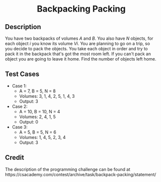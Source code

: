 <h1 align="center">Backpacking Packing</h1>

<h2>Description</h2>
You have two backpacks of volumes <i>A</i> and <i>B</i>. You also have <i>N</i> objects, for each object <i>i</i> you know its volume <i>Vi</i>.
You are planning to go on a trip, so you decide to pack the objects. You take each object in order and try to pack it in the backpack
that's got the most room left. If you can't pack an object you are going to leave it home.
Find the number of objects left home.

<h2>Test Cases</h2>

- Case 1:
  - A = 7, B = 5, N = 8
  - Volumes: 3, 1, 4, 2, 5, 1, 4, 3
  - Output: 3
- Case 2:
  - A = 10, B = 10, N = 4
  - Volumes: 2, 4, 1, 5
  - Output: 0
- Case 3:
  - A = 5, B = 5, N = 6
  - Volumes: 1, 4, 5, 2, 3, 4
  - Output: 3

<h2>Credit</h2>
The description of the programming challenge can be found at https://csacademy.com/contest/archive/task/backpack-packing/statement/
